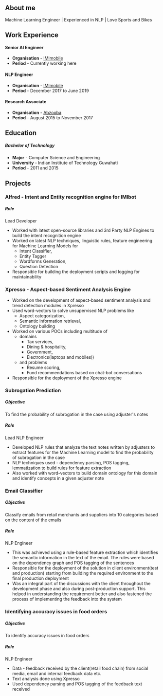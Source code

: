 ## About me
Machine Learning Engineer | Experienced in NLP | Love Sports and Bikes

## Work Experience
#### Senior AI Engineer
* **Organisation** - [IMImobile](https://imimobile.com/)
* **Period** - Currently working here

#### NLP Engineer
* **Organisation** - [IMImobile](https://imimobile.com/)
* **Period** - December 2017 to June 2019

#### Research Associate
* **Organisation** - [Abzooba](https://abzooba.com/)
* **Period** - August 2015 to November 2017

## Education
##### Bachelor of Technology
* **Major** - Computer Science and Engineering 
* **University** - Indian Institute of Technology Guwahati
* **Period** - 2011 and 2015

## Projects
 
### Alfred - Intent and Entity recognition engine for IMIbot
##### Role
Lead Developer
* Worked with latest open-source libraries and 3rd Party NLP Engines to build the intent recognition engine
* Worked on latest NLP techniques, linguistic rules, feature engineering for Machine Learning Models for 
  * Intent Classifier, 
  * Entity Tagger
  * Wordforms Generation, 
  * Question Detection
* Responsible for building the deployment scripts and logging for maintainability

### Xpresso - Aspect-based Sentiment Analysis Engine
* Worked on the development of aspect-based sentiment analysis and trend detection modules in Xpresso
* Used word-vectors to solve unsupervised NLP problems like 
  * Aspect categorization, 
  * Semantic information retrieval, 
  * Ontology building
* Worked on various POCs including multitude of 
  * domains
    * Tax services, 
    * Dining & hospitality, 
    * Government, 
    * Electronics(laptops and mobiles)) 
  * and problems
    * Resume scoring,
    * Fund recommendations based on chat-bot conversations
* Responsible for the deployment of the Xpresso engine


### Subrogation Prediction
##### Objective
To find the probability of subrogation in the case using adjuster's notes
##### Role
Lead NLP Engineer
* Developed NLP rules that analyze the text notes written by adjusters to extract features for the Machine Learning model to find the probability of subrogation in the case
* NLP techniques used - dependency parsing, POS tagging, lemmatization to build rules for feature extraction
* Also worked with word-vectors to build domain ontology for this domain and identify concepts in a given adjuster note

### Email Classifier
##### Objective
Classify emails from retail merchants and suppliers into 10 categories based on the content of the emails
##### Role
NLP Engineer
* This was achieved using a rule-based feature extraction which identifies the semantic information in the text of the email. The rules were based on the dependency graph and POS tagging of the sentences
* Responsible for the deployment of the solution in client environment(test and production) starting from building the required environment to the final production deployment
* Was an integral part of the discussions with the client throughout the development phase and also during post-production support. This helped in understanding the requirement better and also fastened the process of implementing the feedback into the system

### Identifying accuracy issues in food orders
##### Objective
To identify accuracy issues in food orders
##### Role
NLP Engineer
* Data - feedback received by the client(retail food chain) from social media, email and internal feedback data etc.
* Text analysis done using Xpresso
* Used dependency parsing and POS tagging of the feedback text received
